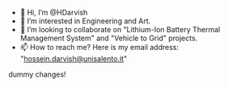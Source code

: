 - 👋 Hi, I’m @HDarvish
- 👀 I’m interested in Engineering and Art. 
- 💞️ I’m looking to collaborate on "Lithium-Ion Battery Thermal Management System" and "Vehicle to Grid" projects.
- 📫 How to reach me? Here is my email address: "hossein.darvish@unisalento.it"

<!---
HDarvish/HDarvish is a ✨ special ✨ repository because its `README.md` (this file) appears on your GitHub profile.
You can click the Preview link to take a look at your changes.
--->

dummy changes!
